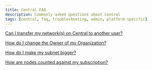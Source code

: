 ```yaml
---
title: Central FAQ
description: Commonly asked questions about Central
tags: [central, faq, troubleshooting, admin, platform-specific]
---
```


[Can I transfer my network(s) on Central to another user?](/faq/transfernetwork)

[How do I change the Owner of my Organization?](/faq/changeorgowner)

[How do I make my subnet bigger?](/faq/expandsubnet)

[How are nodes counted against my subscription?](/faq/nodecounting)
